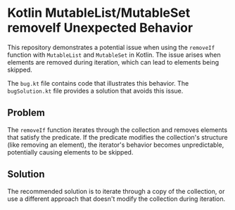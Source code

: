 # Kotlin MutableList/MutableSet removeIf Unexpected Behavior

This repository demonstrates a potential issue when using the `removeIf` function with `MutableList` and `MutableSet` in Kotlin.  The issue arises when elements are removed during iteration, which can lead to elements being skipped.

The `bug.kt` file contains code that illustrates this behavior. The `bugSolution.kt` file provides a solution that avoids this issue.

## Problem
The `removeIf` function iterates through the collection and removes elements that satisfy the predicate. If the predicate modifies the collection's structure (like removing an element), the iterator's behavior becomes unpredictable, potentially causing elements to be skipped. 

## Solution
The recommended solution is to iterate through a copy of the collection, or use a different approach that doesn't modify the collection during iteration.
